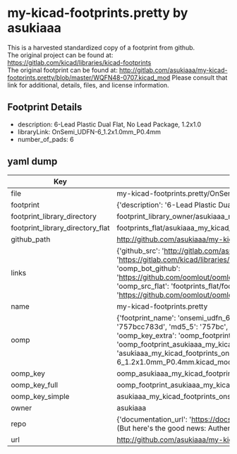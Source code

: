 # my-kicad-footprints.pretty by asukiaaa  
This is a harvested standardized copy of a footprint from github.  
The original project can be found at:  
https://gitlab.com/kicad/libraries/kicad-footprints  
The original footprint can be found at:
http://gitlab.com/asukiaaa/my-kicad-footprints.pretty/blob/master/WQFN48-0707.kicad_mod
Please consult that link for additional, details, files, and license information.  
## Footprint Details
* description: 6-Lead Plastic Dual Flat, No Lead Package, 1.2x1.0  
* libraryLink: OnSemi_UDFN-6_1.2x1.0mm_P0.4mm  
* number_of_pads: 6  
## yaml dump  
| Key | Value |  
| --- | --- |  
| file | my-kicad-footprints.pretty/OnSemi_UDFN-6_1.2x1.0mm_P0.4mm.kicad_mod |  
| footprint | {'description': '6-Lead Plastic Dual Flat, No Lead Package, 1.2x1.0', 'libraryLink': 'OnSemi_UDFN-6_1.2x1.0mm_P0.4mm', 'number_of_pads': 6} |  
| footprint_library_directory | footprint_library_owner/asukiaaa_my-kicad-footprints.pretty |  
| footprint_library_directory_flat | footprints_flat/asukiaaa_my_kicad_footprints_onsemi_udfn_6_1_2x1_0mm_p0_4mm/working |  
| github_path | http://github.com/asukiaaa/my-kicad-footprints.pretty/blob/master/OnSemi_UDFN-6_1.2x1.0mm_P0.4mm.kicad_mod |  
| links | {'github_src': 'http://gitlab.com/asukiaaa/my-kicad-footprints.pretty/blob/master/WQFN48-0707.kicad_mod', 'github_src_repo': 'https://gitlab.com/kicad/libraries/kicad-footprints', 'oomp_bot': 'footprints/asukiaaa_my_kicad_footprints_onsemi_udfn_6_1_2x1_0mm_p0_4mm/working', 'oomp_bot_github': 'https://github.com/oomlout/oomlout_oomp_footprint_bot/tree/main/footprints/asukiaaa_my_kicad_footprints_onsemi_udfn_6_1_2x1_0mm_p0_4mm/working', 'oomp_src_flat': 'footprints_flat/footprints_flat/asukiaaa_my_kicad_footprints_onsemi_udfn_6_1_2x1_0mm_p0_4mm/working', 'oomp_src_flat_github': 'https://github.com/oomlout/oomlout_oomp_footprint_src/tree/main/footprints_flat/asukiaaa_my_kicad_footprints_onsemi_udfn_6_1_2x1_0mm_p0_4mm/working'} |  
| name | my-kicad-footprints.pretty |  
| oomp | {'footprint_name': 'onsemi_udfn_6_1_2x1_0mm_p0_4mm', 'library_name': 'my_kicad_footprints', 'md5': '757bcc783d97fb34d69d2868dc2b9615', 'md5_10': '757bcc783d', 'md5_5': '757bc', 'md5_6': '757bcc', 'oomp_key': 'oomp_asukiaaa_my_kicad_footprints_onsemi_udfn_6_1_2x1_0mm_p0_4mm', 'oomp_key_extra': 'oomp_footprint_asukiaaa_my_kicad_footprints_onsemi_udfn_6_1_2x1_0mm_p0_4mm', 'oomp_key_full': 'oomp_footprint_asukiaaa_my_kicad_footprints_onsemi_udfn_6_1_2x1_0mm_p0_4mm_757bcc', 'oomp_key_simple': 'asukiaaa_my_kicad_footprints_onsemi_udfn_6_1_2x1_0mm_p0_4mm', 'original_filename': 'my-kicad-footprints.pretty/OnSemi_UDFN-6_1.2x1.0mm_P0.4mm.kicad_mod', 'owner_name': 'asukiaaa'} |  
| oomp_key | oomp_asukiaaa_my_kicad_footprints_onsemi_udfn_6_1_2x1_0mm_p0_4mm |  
| oomp_key_full | oomp_footprint_asukiaaa_my_kicad_footprints_onsemi_udfn_6_1_2x1_0mm_p0_4mm |  
| oomp_key_simple | asukiaaa_my_kicad_footprints_onsemi_udfn_6_1_2x1_0mm_p0_4mm |  
| owner | asukiaaa |  
| repo | {'documentation_url': 'https://docs.github.com/rest/overview/resources-in-the-rest-api#rate-limiting', 'message': "API rate limit exceeded for 84.66.173.59. (But here's the good news: Authenticated requests get a higher rate limit. Check out the documentation for more details.)"} |  
| url | http://github.com/asukiaaa/my-kicad-footprints.pretty |  

